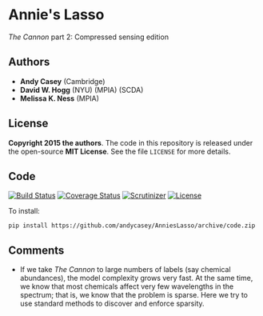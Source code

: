 # Annie's Lasso
*The Cannon* part 2: Compressed sensing edition

## Authors
- **Andy Casey** (Cambridge)
- **David W. Hogg** (NYU) (MPIA) (SCDA)
- **Melissa K. Ness** (MPIA)

## License
**Copyright 2015 the authors**.
The code in this repository is released under the open-source **MIT License**.
See the file `LICENSE` for more details.

## Code
[![Build Status](https://img.shields.io/travis/andycasey/AnniesLasso/code.svg)](https://travis-ci.org/andycasey/AnniesLasso)
[![Coverage Status](https://img.shields.io/coveralls/andycasey/AnniesLasso/code.svg)](https://coveralls.io/github/andycasey/AnniesLasso?branch=code)
[![Scrutinizer](https://img.shields.io/scrutinizer/g/andycasey/AnniesLasso.svg?b=code)](https://scrutinizer-ci.com/g/andycasey/AnniesLasso/?branch=code)
[![License](https://img.shields.io/badge/LICENSE-MIT-blue.svg)](https://github.com/andycasey/AnniesLasso/blob/master/LICENSE)

To install:

``
pip install https://github.com/andycasey/AnniesLasso/archive/code.zip
``

## Comments
- If we take *The Cannon* to large numbers of labels (say chemical abundances),
the model complexity grows very fast.
At the same time, we know that most chemicals affect very few wavelengths
in the spectrum; that is, we know that the problem is sparse.
Here we try to use standard methods to discover and enforce sparsity.
